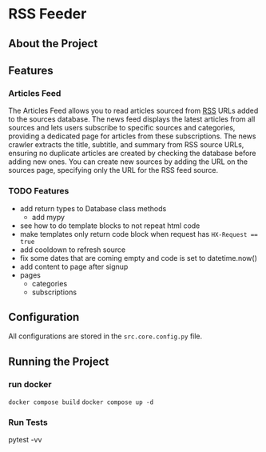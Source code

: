 # RSS Feeder

## About the Project

## Features
### Articles Feed

The Articles Feed allows you to read articles sourced from [RSS](https://www.rssboard.org/rss-specification) URLs added to the sources database. The news feed displays the latest articles from all sources and lets users subscribe to specific sources and categories, providing a dedicated page for articles from these subscriptions. The news crawler extracts the title, subtitle, and summary from RSS source URLs, ensuring no duplicate articles are created by checking the database before adding new ones. You can create new sources by adding the URL on the sources page, specifying only the URL for the RSS feed source.

### TODO Features
- add return types to Database class methods
  - add mypy
- see how to do template blocks to not repeat html code
- make templates only return code block when request has `HX-Request == true`
- add cooldown to refresh source
- fix some dates that are coming empty and code is set to datetime.now()
- add content to page after signup
- pages
  - categories
  - subscriptions


## Configuration

All configurations are stored in the `src.core.config.py` file.

## Running the Project
### run docker
`docker compose build`
`docker compose up -d`

### Run Tests
pytest -vv
